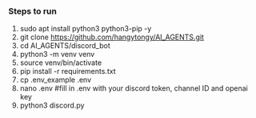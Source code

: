 ### Steps to run

1. sudo apt install python3 python3-pip -y
2. git clone https://github.com/hangytongy/AI_AGENTS.git
3. cd AI_AGENTS/discord_bot
4. python3 -m venv venv
5. source venv/bin/activate
6. pip install -r requirements.txt
7. cp .env_example .env
8. nano .env #fill in .env with your discord token, channel ID and openai key
9. python3 discord.py
